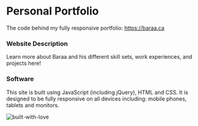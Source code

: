 # Personal Portfolio

The code behind my fully responsive portfolio: https://baraa.ca

### Website Description

Learn more about Baraa and his different skill sets, work experiences, and projects here!

### Software

This site is built using JavaScript (including jQuery), HTML and CSS. It is designed to be fully responsive on all devices including: mobile phones, tablets and monitors.

![built-with-love](https://forthebadge.com/images/badges/built-with-love.svg)
